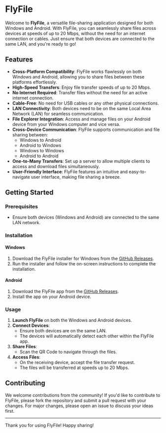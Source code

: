 # FlyFile

Welcome to **FlyFile**, a versatile file-sharing application designed for both Windows and Android. With FlyFile, you can seamlessly share files across devices at speeds of up to 20 Mbps, without the need for an internet connection or cables. Just ensure that both devices are connected to the same LAN, and you're ready to go!

## Features

- **Cross-Platform Compatibility**: FlyFile works flawlessly on both Windows and Android, allowing you to share files between these platforms effortlessly.
- **High-Speed Transfers**: Enjoy file transfer speeds of up to 20 Mbps.
- **No Internet Required**: Transfer files without the need for an active internet connection.
- **Cable-Free**: No need for USB cables or any other physical connections.
- **LAN Connectivity**: Both devices need to be on the same Local Area Network (LAN) for seamless communication.
- **File Explorer Integration**: Access and manage files on your Android device from your Windows computer and vice versa.
- **Cross-Device Communication**: FlyFile supports communication and file sharing between:
  - Windows to Android
  - Android to Windows
  - Windows to Windows
  - Android to Android
- **One-to-Many Transfers**: Set up a server to allow multiple clients to access and download files simultaneously.
- **User-Friendly Interface**: FlyFile features an intuitive and easy-to-navigate user interface, making file sharing a breeze.

## Getting Started

### Prerequisites

- Ensure both devices (Windows and Android) are connected to the same LAN network.

### Installation

#### Windows

1. Download the FlyFile installer for Windows from the [GitHub Releases](https://github.com/Ojas1024/FlyFile/releases/download/1.0/FlyFile_Desktop.exe).
2. Run the installer and follow the on-screen instructions to complete the installation.

#### Android

1. Download the FlyFile app from the [GitHub Releases](https://github.com/Ojas1024/FlyFile/releases/download/1.0/app-release.apk).
2. Install the app on your Android device.

### Usage

1. **Launch FlyFile** on both the Windows and Android devices.
2. **Connect Devices**:
   - Ensure both devices are on the same LAN.
   - The devices will automatically detect each other within the FlyFile app.
3. **Share Files**:
   - Scan the QR Code to navigate through the files.
5. **Access Files**:
   - On the receiving device, accept the file transfer request.
   - The files will be transferred at speeds up to 20 Mbps.


## Contributing

We welcome contributions from the community! If you'd like to contribute to FlyFile, please fork the repository and submit a pull request with your changes. For major changes, please open an issue to discuss your ideas first.

---

Thank you for using FlyFile! Happy sharing!

